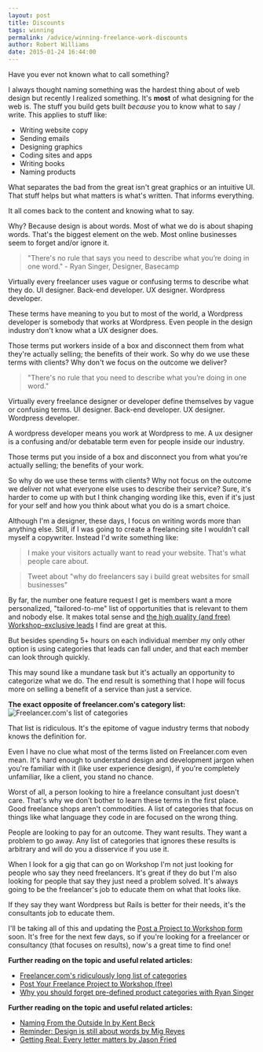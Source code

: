 ```yaml
---
layout: post
title: Discounts
tags: winning
permalink: /advice/winning-freelance-work-discounts
author: Robert Williams
date: 2015-01-24 16:44:00
---
```

Have you ever not known what to call something? 

I always thought naming something was the hardest thing about of web design but recently I realized something. It's **most** of what designing for the web is. The stuff you build gets built *because* you to know what to say / write. This applies to stuff like:

- Writing website copy
- Sending emails
- Designing graphics
- Coding sites and apps
- Writing books
- Naming products

What separates the bad from the great isn't great graphics or an intuitive UI. That stuff helps but what matters is what's written. That informs everything. 

It all comes back to the content and knowing what to say.

Why? Because design is about words. Most of what we do is about shaping words. That's the biggest element on the web. Most online businesses seem to forget and/or ignore it. 

> "There's no rule that says you need to describe what you’re doing in one word." - Ryan Singer, Designer, Basecamp

Virtually every freelancer uses vague or confusing terms to describe what they do. UI designer. Back-end developer. UX designer. Wordpress developer. 

These terms have meaning to you but to most of the world, a Wordpress developer is somebody that works at Wordpress. Even people in the design industry don't know what a UX designer does.

Those terms put workers inside of a box and disconnect them from what they're actually selling; the benefits of their work. So why do we use these terms with clients? Why don't we focus on the outcome we deliver?

> "There's no rule that you need to describe what you’re doing in one word."

Virtually every freelance designer or developer define themselves by vague or confusing terms. UI designer. Back-end developer. UX designer. Wordpress developer.

A wordpress developer means you work at Wordpress to me. 
A ux designer is a confusing and/or debatable term even for people inside our industry.

Those terms put you inside of a box and disconnect you from what you're actually selling; the benefits of your work.

So why do we use these terms with clients? Why not focus on the outcome we deliver not what everyone else uses to describe their service? Sure, it's harder to come up with but I think changing wording like this, even if it's just for your self and how you think about what you do is a smart choice.

Although I'm a designer, these days, I focus on writing words more than anything else. Still, if I was going to create a freelancing site I wouldn't call myself a copywriter. Instead I'd write something like:

> I make your visitors actually want to read your website.
That's what people care about.

> Tweet about "why do freelancers say i build great websites for small businesses"

By far, the number one feature request I get is members want a more personalized, "tailored-to-me" list of opportunities that is relevant to them and nobody else. It makes total sense and [the high quality (and free) Workshop-exclusive leads](http://letsworkshop.com/connect) I find are great at this.

But besides spending 5+ hours on each individual member my only other option is using categories that leads can fall under, and that each member can look through quickly.

This may sound like a mundane task but it's actually an opportunity to categorize what we do. The end result is something that I hope will focus more on selling a benefit of a service than just a service. 

**The exact opposite of freelancer.com's category list:**
![Freelancer.com's list of categories](http://knowingwhattosay.com/assets/images/freelancercategories.png)

That list is ridiculous. It's the epitome of vague industry terms that nobody knows the definition for. 

Even I have no clue what most of the terms listed on Freelancer.com even mean. It's hard enough to understand design and development jargon when you're familiar with it (like user experience design), if you're completely unfamiliar, like a client, you stand no chance.

Worst of all, a person looking to hire a freelance consultant just doesn't care. That's why we don't bother to learn these terms in the first place. Good freelance shops aren't commodities. A list of categories that focus on things like what language they code in are focused on the wrong thing. 

People are looking to pay for an outcome. They want results. They want a problem to go away. Any list of categories that ignores these results is arbitrary and will do you a disservice if you use it.

When I look for a gig that can go on Workshop I'm not just looking for people who say they need freelancers. It's great if they do but I'm also looking for people that say they just need a problem solved. It's always going to be the freelancer's job to educate them on what that looks like. 

If they say they want Wordpress but Rails is better for their needs, it's the consultants job to educate them.

I'll be taking all of this and updating the [Post a Project to Workshop form](http://letsworkshop.com/connect) soon. It's free for the next few days, so if you're looking for a freelancer or consultancy (that focuses on results), now's a great time to find one! 

**Further reading on the topic and useful related articles:**

- [Freelancer.com's ridiculously long list of categories](https://www.freelancer.com/job/)
- [Post Your Freelance Project to Workshop (free)](http://letsworkshop.com/connect)
- [Why you should forget pre-defined product categories with Ryan Singer](http://rocketship.fm/episodes/ep-52-ryan-singer/)

**Further reading on the topic and useful related articles:**

- [Naming From the Outside In by Kent Beck](https://www.facebook.com/notes/kent-beck/naming-from-the-outside-in/464270190272517)
- [Reminder: Design is still about words by Mig Reyes](https://signalvnoise.com/posts/3404-reminder-design-is-still-about-words)
- [Getting Real: Every letter matters by Jason Fried](https://gettingreal.37signals.com/ch09_Copywriting_is_Interface_Design.php)